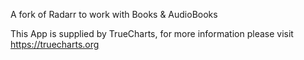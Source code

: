 A fork of Radarr to work with Books & AudioBooks

This App is supplied by TrueCharts, for more information please visit https://truecharts.org
